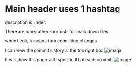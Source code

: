# Main header uses 1 hashtag

description is under. 

There are many other shortcuts for mark down files

when I edit, it means I am commiting changes

I can view the commit history at the top right box
![image](https://user-images.githubusercontent.com/45483476/129136996-5307c4b6-962a-4294-88dc-cdb19365c547.png)

It will show this page with specific ID of each commit:
![image](https://user-images.githubusercontent.com/45483476/129137087-e4a4ab61-3407-4d6a-90a6-0da03e74a24d.png)



